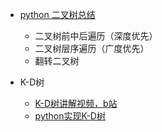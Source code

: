 
* [python 二叉树总结](https://blog.csdn.net/weixin_45548695/article/details/124051142)
  * 二叉树前中后遍历（深度优先）
  * 二叉树层序遍历（广度优先）
  * 翻转二叉树

* K-D树
  * [K-D树讲解视频，b站](https://www.bilibili.com/video/BV1n54y1i7mL/?p=2&vd_source=8474413a5bbbd9356e2ab7a81dc9820c)
  * [python实现K-D树](https://blog.csdn.net/Slytherin_Cat/article/details/84557101?spm=1001.2101.3001.6650.2&utm_medium=distribute.pc_relevant.none-task-blog-2%7Edefault%7ECTRLIST%7ERate-2-84557101-blog-113050938.pc_relevant_default&depth_1-utm_source=distribute.pc_relevant.none-task-blog-2%7Edefault%7ECTRLIST%7ERate-2-84557101-blog-113050938.pc_relevant_default&utm_relevant_index=5)
